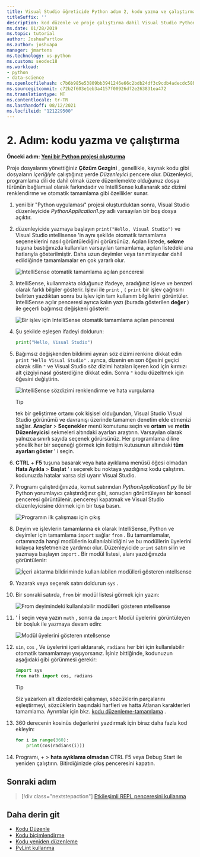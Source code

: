 ```yaml
---
title: Visual Studio öğreticide Python adım 2, kodu yazma ve çalıştırma
titleSuffix: ''
description: kod düzenle ve proje çalıştırma dahil Visual Studio Python özelliklerine yönelik temel bir izlenecek adım 2.
ms.date: 01/28/2019
ms.topic: tutorial
author: JoshuaPartlow
ms.author: joshuapa
manager: jmartens
ms.technology: vs-python
ms.custom: seodec18
ms.workload:
- python
- data-science
ms.openlocfilehash: c7b6b985e53809bb3941246e66c2bdb24df3c9cdb4adecdc58b8eedec910113a
ms.sourcegitcommit: c72b2f603e1eb3a4157f00926df2e263831ea472
ms.translationtype: MT
ms.contentlocale: tr-TR
ms.lasthandoff: 08/12/2021
ms.locfileid: "121229500"
---
```

# <a name="step-2-write-and-run-code"></a>2. Adım: kodu yazma ve çalıştırma

**Önceki adım: [Yeni bir Python projesi oluşturma](tutorial-working-with-python-in-visual-studio-step-01-create-project.md)**

Proje dosyalarını yönettiğiniz **Çözüm Gezgini** , genellikle, kaynak kodu gibi dosyaların *içeriğiyle* çalıştığınız yerde *Düzenleyici* pencere olur. Düzenleyici, programlama dili de dahil olmak üzere düzenlemekte olduğunuz dosya türünün bağlamsal olarak farkındadır ve IntelliSense kullanarak söz dizimi renklendirme ve otomatik tamamlama gibi özellikler sunar.

1. yeni bir "Python uygulaması" projesi oluşturduktan sonra, Visual Studio düzenleyicide *PythonApplication1.py* adlı varsayılan bir boş dosya açıktır.

1. düzenleyicide yazmaya başlayın `print("Hello, Visual Studio")` ve Visual Studio ıntellisense 'in aynı şekilde otomatik tamamlama seçeneklerini nasıl görüntülediğini görürsünüz. Açılan listede, **sekme** tuşuna bastığınızda kullanılan varsayılan tamamlama, açılan listedeki ana hatlarıyla gösterilmiştir. Daha uzun deyimler veya tanımlayıcılar dahil edildiğinde tamamlamalar en çok yararlı olur.

    ![IntelliSense otomatik tamamlama açılan penceresi](media/vs-getting-started-python-04-IntelliSense1b.png)

1. IntelliSense, kullanmakta olduğunuz ifadeye, aradığınız işleve ve benzeri olarak farklı bilgiler gösterir. İşlevi ile `print` , `(` `print` bir işlev çağrısını belirten yazdıktan sonra bu işlev için tam kullanım bilgilerini görüntüler. IntelliSense açılır penceresi ayrıca kalın yazı (burada gösterilen **değer** ) ile geçerli bağımsız değişkeni gösterir:

    ![Bir işlev için IntelliSense otomatik tamamlama açılan penceresi](media/vs-getting-started-python-05-IntelliSense2b.png)

1. Şu şekilde eşleşen ifadeyi doldurun:

    ```python
    print("Hello, Visual Studio")
    ```

1. Bağımsız değişkenden bildirimi ayıran söz dizimi renkine dikkat edin `print` `"Hello Visual Studio"` . ayrıca, dizenin en son öğesini geçici olarak silin `"` ve Visual Studio söz dizimi hataları içeren kod için kırmızı alt çizgiyi nasıl gösterdiğine dikkat edin. Sonra `"` kodu düzeltmek için öğesini değiştirin.

    ![IntelliSense sözdizimi renklendirme ve hata vurgulama](media/vs-getting-started-python-06-IntelliSense3b.png)

    > [!Tip]
    > tek bir geliştirme ortamı çok kişisel olduğundan, Visual Studio Visual Studio görünümü ve davranışı üzerinde tamamen denetim elde etmenizi sağlar. **Araçlar**  >  **Seçenekler** menü komutunu seçin ve **ortam** ve **metin Düzenleyicisi** sekmeleri altındaki ayarları araştırın. Varsayılan olarak yalnızca sınırlı sayıda seçenek görürsünüz. Her programlama diline yönelik her bir seçeneği görmek için iletişim kutusunun altındaki **tüm ayarları göster** ' i seçin.

1. **CTRL** + **F5** tuşuna basarak veya hata ayıklama menüsü öğesi olmadan **Hata Ayıkla**  >  **Başlat** ' ı seçerek bu noktaya yazdığınız kodu çalıştırın. kodunuzda hatalar varsa sizi uyarır Visual Studio.

1. Programı çalıştırdığınızda, komut satırından *PythonApplication1.py* Ile bir Python yorumlayıcı çalıştırdığınız gibi, sonuçları görüntüleyen bir konsol penceresi görüntülenir. pencereyi kapatmak ve Visual Studio düzenleyicisine dönmek için bir tuşa basın.

    ![Programın ilk çalışması için çıkış](media/vs-getting-started-python-07-output.png)

1. Deyim ve işlevlerin tamamlarına ek olarak IntelliSense, Python ve deyimler için tamamlama `import` sağlar `from` . Bu tamamlamalar, ortamınızda hangi modüllerin kullanılabildiğini ve bu modüllerin üyelerini kolayca keşfetmenize yardımcı olur. Düzenleyicide `print` satırı silin ve yazmaya başlayın `import` . Bir modül listesi, alanı yazdığınızda görüntülenir:

    ![İçeri aktarma bildiriminde kullanılabilen modülleri gösteren ıntellsense](media/vs-getting-started-python-08-import1.png)

1. Yazarak veya seçerek satırı doldurun `sys` .

1. Bir sonraki satırda, `from` bir modül listesi görmek için yazın:

    ![From deyimindeki kullanılabilir modülleri gösteren ıntellsense](media/vs-getting-started-python-09-import2.png)

1. ' İ seçin veya yazın `math` , sonra da `import` Modül üyelerini görüntüleyen bir boşluk ile yazmaya devam edin:

    ![Modül üyelerini gösteren ıntellsense](media/vs-getting-started-python-10-import3.png)

1. `sin`, `cos` , Ve üyelerini içeri aktararak, `radians` her biri için kullanılabilir otomatik tamamlamayı yaşıyorsanız. İşiniz bittiğinde, kodunuzun aşağıdaki gibi görünmesi gerekir:

    ```python
    import sys
    from math import cos, radians
    ```

    > [!Tip]
    > Siz yazarken alt dizelerdeki çalışmayı, sözcüklerin parçalarını eşleştirmeyi, sözcüklerin başındaki harfleri ve hatta Atlanan karakterleri tamamlama. Ayrıntılar için bkz. [kodu düzenleme-tamamlama](editing-python-code-in-visual-studio.md#completions) .

1. 360 derecenin kosinüs değerlerini yazdırmak için biraz daha fazla kod ekleyin:

    ```python
    for i in range(360):
        print(cos(radians(i)))
    ```

1. Programı,  +    >  **hata ayıklama olmadan** CTRL F5 veya Debug Start ile yeniden çalıştırın. Bitirdiğinizde çıkış penceresini kapatın.

## <a name="next-step"></a>Sonraki adım

> [!div class="nextstepaction"]
> [Etkileşimli REPL penceresini kullanma](tutorial-working-with-python-in-visual-studio-step-03-interactive-repl.md)

## <a name="go-deeper"></a>Daha derin git

- [Kodu Düzenle](editing-python-code-in-visual-studio.md)
- [Kodu biçimlendirme](formatting-python-code.md)
- [Kodu yeniden düzenleme](refactoring-python-code.md)
- [PyLint kullanma](linting-python-code.md)
